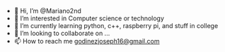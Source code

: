 - 👋 Hi, I’m @Mariano2nd
- 👀 I’m interested in Computer science or technology
- 🌱 I’m currently learning python, c++, raspberry pi, and stuff in college
- 💞️ I’m looking to collaborate on ...
- 📫 How to reach me godinezjoseph16@gmail.com

<!---
Mariano2nd/Mariano2nd is a ✨ special ✨ repository because its `README.md` (this file) appears on your GitHub profile.
You can click the Preview link to take a look at your changes.
--->
